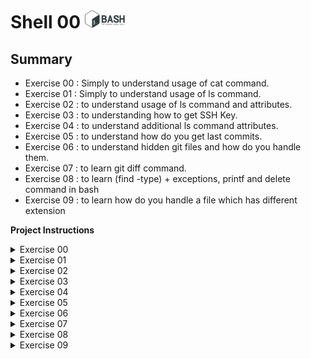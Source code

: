 # Shell 00       <img src="pics/bash.png" width="64" height="30" />

## Summary
- Exercise 00 : Simply to understand usage of cat command.
- Exercise 01 : Simply to understand usage of ls command.
- Exercise 02 : to understand usage of ls command and attributes.
- Exercise 03 : to understanding how to get SSH Key.
- Exercise 04 : to understand additional ls command attributes.
- Exercise 05 : to understand how do you get last commits.
- Exercise 06 : to understand hidden git files and how do you handle them.
- Exercise 07 : to learn git diff command.
- Exercise 08 : to learn (find -type) + exceptions, printf and delete command in bash
- Exercise 09 : to learn how do you handle a file which has different extension

**Project Instructions**

<details>
  <summary>Exercise 00</summary>

- Exercise 00 - Only the best know how to display Z
  
  - Create a file called z that return "Z", followed by a new line, whenever the command cat is used on it.
  ![Image1](pics/only_z.png)
</details>

<details>
  <summary>Exercise 01</summary>
  
  - Exercise 01 - What are attributes anyway?

    - Create a file called testShell00 in your submission directory.
    - Figure out a way for the output to look like this (expect for the "total 1" line)
    ![Image1](pics/testshell00.png)
    - Once you have achieved the previous step, execute the following command to create the file to be submitted: ```$> tar -cf testShell00.tar testShell00```
</details>
  
<details>
  <summary>Exercise 02</summary>

  - Exercise 02 - Oh yeah, mooore...
  
    - Create the following files and directories. Do what's necessary so that when you use the ls -l command in your directory, the output will looks like this:
    ![Image1](pics/exercise_02.png)
    - Once you have done that, run ```$> tar -cf exo2.tar *``` to create the file to be submitted.
  
</details>

<details>
  <summary>Exercise 03</summary>

  - Exercise 03 - SSH Key
  
    - Create your own SSH key. Once it is done:
      - Add your public key to your repository, in a file name id_rsa_pub
      - Update your ssh key on the intranet. This will allow you to push the repository to our git server.

</details>

<details>
  <summary>Exercise 04</summary>

  - Exercise 04 - midLS
    - In a midLS file, place the command line that will list all files and directories in your current directory (except for hidden files or any file that starts by a dot - yes, that includes double-dots), separated by a comma, by order of modification date. Make sure the directory’s names are followed by a slash character.
  
 </details>

<details>
  <summary>Exercise 05</summary>

  - Exercise 05 - GiT commit?

    - Create a shell script that displays the ids of the last 5 commits of your git respository.
  ![Image1](pics/exercise_05.png)
  
</details>

<details>
  <summary>Exercise 06</summary>
  
  - Exercise 06 - gitignore
    - In this exercise, you will write a short shell script last lists all the existing files ignored by your GiT repository. Example:
    ![Image1](pics/exercise_06.png)
  
</details>

<details>
  <summary>Exercise 07</summary>
  
  - Exercise 07 - diff
    - Create a file b, so that :
    ![Image1](pics/exercise_07_01.png)
    ![Image1](pics/exercise_07_02.png)
  
 </details>
 
 <details>
  <summary>Exercise 08</summary>

  - Exercise 08 - clean
    - In a file called clean place the command line that will search for all files - in the current directory as well as in its sub-directories - with a name ending by ~, or a name that start and end by #
    - The command line will show and erase all files found
    -   Only one command is allowed: no ';' or '&&' or other shenanigans
  
 </details>
 
 <details>
  <summary>Exercise 09</summary>

  - Exercise 09 - Illusions, not tricks, Micheal...
    - Create a magic file called ft_magic that will be formatted appropriately to detect file of 42 file type, built with a "42" string at the 42nd byte.
  
 </details>
